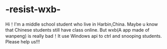 # -resist-wxb-
Hi！I'm a middle school student who live in Harbin,China. Maybe u know that Chinese students still have class online. But wxb(A app made of wanpeng) is really bad！It use Windows api to ctrl and snooping students.
Please help us!!!
